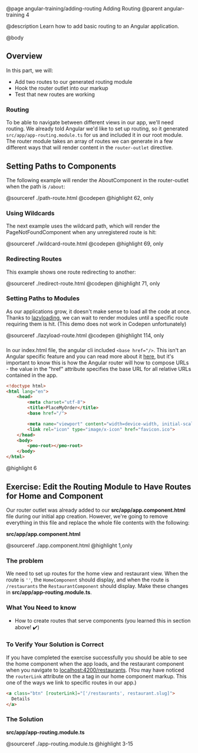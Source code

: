 @page angular-training/adding-routing Adding Routing
@parent angular-training 4

@description Learn how to add basic routing to an Angular application.

@body

## Overview

In this part, we will:

- Add two routes to our generated routing module
- Hook the router outlet into our markup
- Test that new routes are working

### Routing

To be able to navigate between different views in our app, we'll need routing. We already told Angular we'd like to set up routing, so it generated `src/app/app-routing.module.ts` for us and included it in our root module. The router module takes an array of routes we can generate in a few different ways that will render content in the `router-outlet` directive.

## Setting Paths to Components

The following example will render the AboutComponent in the router-outlet when the path is `/about`:

@sourceref ./path-route.html
@codepen
@highlight 62, only

### Using Wildcards

The next example uses the wildcard path, which will render the PageNotFoundComponent when any unregistered route is hit:

@sourceref ./wildcard-route.html
@codepen
@highlight 69, only

### Redirecting Routes

This example shows one route redirecting to another:

@sourceref ./redirect-route.html
@codepen
@highlight 71, only

### Setting Paths to Modules

As our applications grow, it doesn't make sense to load all the code at once. Thanks to <a href="https://angular.io/guide/lazy-loading-ngmodules" target="_blank">lazyloading</a>, we can wait to render modules until a specific route requiring them is hit. (This demo does not work in Codepen unfortunately)

@sourceref ./lazyload-route.html
@codepen
@highlight 114, only

### <base-href>

In our index.html file, the angular cli included `<base href="/>`. This isn't an Angular specific feature and you can read more about it <a href="https://developer.mozilla.org/en-US/docs/Web/HTML/Element/base" target="_blank">here</a>, but it's important to know this is how the Angular router will how to compose URLs - the value in the "href" attribute specifies the base URL for all relative URLs contained in the app.

```html
<!doctype html>
<html lang="en">
    <head>
        <meta charset="utf-8">
        <title>PlaceMyOrder</title>
        <base href="/">

        <meta name="viewport" content="width=device-width, initial-scale=1">
        <link rel="icon" type="image/x-icon" href="favicon.ico">
    </head>
    <body>
        <pmo-root></pmo-root>
    </body>
</html>
```
@highlight 6

## Exercise: Edit the Routing Module to Have Routes for Home and Component

Our router outlet was already added to our __src/app/app.component.html__ file during our initial app creation. However, we're going to remove everything in this file and replace the whole file contents with the following:

__src/app/app.component.html__

@sourceref ./app.component.html
@highlight 1,only

### The problem

We need to set up routes for the home view and restaurant view. When the route is `''`, the `HomeComponent` should display, and when the route is `/restaurants` the `RestaurantComponent` should display. Make these changes in __src/app/app-routing.module.ts__.

### What You Need to know

- How to create routes that serve components (you learned this in section above! ✔️)

### To Verify Your Solution is Correct

If you have completed the exercise successfully you should be able to see the home component when the app loads, and the restaurant component when you navigate to <a href="http://localhost:4200/restaurants" target="\_blank">localhost:4200/restaurants</a>. (You may have noticed the ```routerLink``` attribute on the a tag in our home component markup. This one of the ways we link to specific routes in our app.)

```html
<a class="btn" [routerLink]="['/restaurants', restaurant.slug]">
  Details
</a>
```

### The Solution

__src/app/app-routing.module.ts__

@sourceref ./app-routing.module.ts
@highlight 3-15
